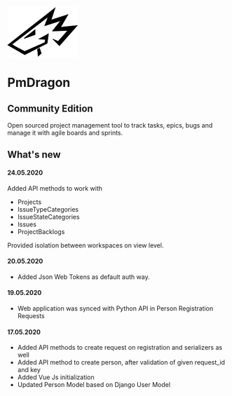 <img src="docs/images/logo.png" width="161" height="113">

# PmDragon
## Community Edition

Open sourced project management tool to track tasks, epics, bugs and manage it with agile boards and sprints.

## What's new
#### 24.05.2020
Added API methods to work with
- Projects
- IssueTypeCategories
- IssueStateCategories
- Issues
- ProjectBacklogs

Provided isolation between workspaces on view level.

#### 20.05.2020
- Added Json Web Tokens as default auth way.

#### 19.05.2020
- Web application was synced with Python API in Person Registration Requests

#### 17.05.2020
- Added API methods to create request on registration and serializers as well
- Added API method to create person, after validation of given request_id and key
- Added Vue Js initialization
- Updated Person Model based on Django User Model
